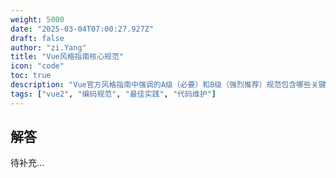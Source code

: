 ```yaml
---
weight: 5000
date: "2025-03-04T07:00:27.927Z"
draft: false
author: "zi.Yang"
title: "Vue风格指南核心规范"
icon: "code"
toc: true
description: "Vue官方风格指南中强调的A级（必要）和B级（强烈推荐）规范包含哪些关键内容？请具体说明组件命名、v-for键值、prop定义等规范的约束条件及其背后的工程化考量。"
tags: ["vue2", "编码规范", "最佳实践", "代码维护"]
---
```


## 解答

待补充...

